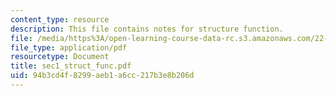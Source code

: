 ```yaml
---
content_type: resource
description: This file contains notes for structure function.
file: /media/https%3A/open-learning-course-data-rc.s3.amazonaws.com/22-38-probability-and-its-applications-to-reliability-quality-control-and-risk-assessment-fall-2005/94b3cd4f8299aeb1a6cc217b3e8b206d_sec1_struct_func.pdf
file_type: application/pdf
resourcetype: Document
title: sec1_struct_func.pdf
uid: 94b3cd4f-8299-aeb1-a6cc-217b3e8b206d
---
```


